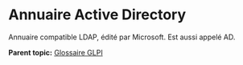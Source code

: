 Annuaire Active Directory
=========================

Annuaire compatible LDAP, édité par Microsoft. Est aussi appelé AD.

**Parent topic:** [Glossaire GLPI](../../glpi/glossary.html)
